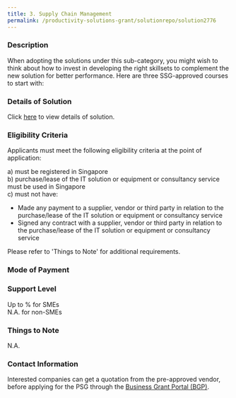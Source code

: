 ```yaml
---
title: 3. Supply Chain Management
permalink: /productivity-solutions-grant/solutionrepo/solution2776
---
```


### Description

When adopting the solutions under this sub-category, you might wish to think about how to invest in developing the right skillsets to complement the new solution for better performance. Here are three SSG-approved courses to start with:

### Details of Solution

Click <a href='https://courses.enterprisejobskills.gov.sg/Course_Internet/CourseDetail/Supply-Chain-Management-6' target='_blank' rel='noopener'>here</a> to view details of solution.

### Eligibility Criteria

Applicants must meet the following eligibility criteria at the point of application:

a) must be registered in Singapore <br>
b) purchase/lease of the IT solution or equipment or consultancy service must be used in Singapore <br>
c) must not have:
- Made any payment to a supplier, vendor or third party in relation to the purchase/lease of the IT solution or equipment or consultancy service
- Signed any contract with a supplier, vendor or third party in relation to the purchase/lease of the IT solution or equipment or consultancy service

Please refer to 'Things to Note' for additional requirements.

### Mode of Payment


### Support Level
Up to % for SMEs <br>
N.A. for non-SMEs

### Things to Note
N.A.

### Contact Information


Interested companies can get a quotation from the pre-approved vendor, before applying for the PSG through the <a target='_blank' rel='noopener' href='https://www.businessgrants.gov.sg/'>Business Grant Portal (BGP)</a>.
